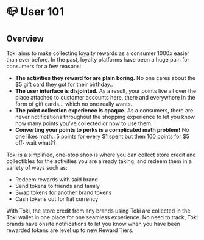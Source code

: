 # 📪 User 101

## Overview

Toki aims to make collecting loyalty rewards as a consumer 1000x easier than ever before. In the past, loyalty platforms have been a huge pain for consumers for a few reasons:

* **The activities they reward for are plain boring.** No one cares about the $5 gift card they got for their birthday..
* **The user interface is disjointed.** As a result, your points live all over the place attached to customer accounts here, there and everywhere in the form of gift cards... which no one really wants.
* **The point collection experience is opaque.** As a consumers, there are never notifications throughout the shopping experience to let you know how many points you’ve collected or how to use them.
* **Converting your points to perks is a complicated math problem!** No one likes math.. 5 points for every $1 spent but then 100 points for $5 off- wait what??

Toki is a simplified, one-stop shop is where  you can collect store credit and collectibles for the activities you are already taking, and redeem them in a variety of ways such as:&#x20;

* Redeem rewards with said brand&#x20;
* Send tokens to friends and family&#x20;
* Swap tokens for another brand tokens
* Cash tokens out for fiat currency

With Toki, the store credit from any brands using Toki are collected in the Toki wallet in one place for one seamless experience. No need to track, Toki brands have onsite notifications to let you know when you have been rewarded tokens are level up to new Reward Tiers.&#x20;

